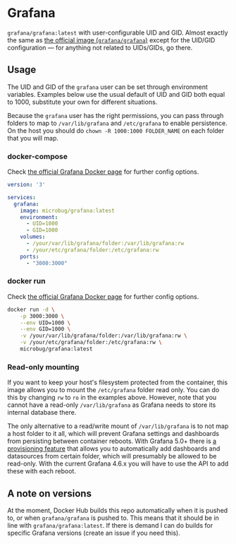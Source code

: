 # Grafana
`grafana/grafana:latest` with user-configurable UID and GID. Almost exactly the same as [the official image (`grafana/grafana`)](https://github.com/grafana/grafana/) except for the UID/GID configuration — for anything not related to UIDs/GIDs, go there.

## Usage
The UID and GID of the `grafana` user can be set through environment variables. Examples below use the usual default of UID and GID both equal to 1000, substitute your own for different situations.

Because the `grafana` user has the right permissions, you can pass through folders to map to `/var/lib/grafana` and `/etc/grafana` to enable persistence. On the host you should do `chown -R 1000:1000 FOLDER_NAME` on each folder that you will map.

### docker-compose
Check [the official Grafana Docker page](https://github.com/grafana/grafana-docker) for further config options.

```yaml
version: '3'

services:
  grafana:
    image: microbug/grafana:latest
    environment:
      - UID=1000
      - GID=1000
    volumes:
      - /your/var/lib/grafana/folder:/var/lib/grafana:rw
      - /your/etc/grafana/folder:/etc/grafana:rw
    ports:
      - "3000:3000"
```

### docker run
Check [the official Grafana Docker page](https://github.com/grafana/grafana-docker) for further config options.

```bash
docker run -d \
    -p 3000:3000 \
    --env UID=1000 \
    --env GID=1000 \
    -v /your/var/lib/grafana/folder:/var/lib/grafana:rw \
    -v /your/etc/grafana/folder:/etc/grafana:rw \
    microbug/grafana:latest
```

### Read-only mounting
If you want to keep your host's filesystem protected from the container, this image allows you to mount the `/etc/grafana` folder read only. You can do this by changing `rw` to `ro` in the examples above. However, note that you cannot have a read-only `/var/lib/grafana` as Grafana needs to store its internal database there.

The only alternative to a read/write mount of `/var/lib/grafana` is to not map a host folder to it all, which will prevent Grafana settings and dashboards from persisting between container reboots. With Grafana 5.0+ there is [a provisioning feature](http://docs.grafana.org/administration/provisioning/) that allows you to automatically add dashboards and datasources from certain folder, which will presumably be allowed to be read-only. With the current Grafana 4.6.x you will have to use the API to add these with each reboot.

## A note on versions
At the moment, Docker Hub builds this repo automatically when it is pushed to, or when `grafana/grafana`  is pushed to. This means that it should be in line with `grafana/grafana:latest`. If there is demand I can do builds for specific Grafana versions (create an issue if you need this).
